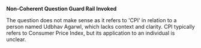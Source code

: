 **Non-Coherent Question Guard Rail Invoked**

The question does not make sense as it refers to 'CPI' in relation to a person named Udbhav Agarwl, which lacks context and clarity. CPI typically refers to Consumer Price Index, but its application to an individual is unclear.


